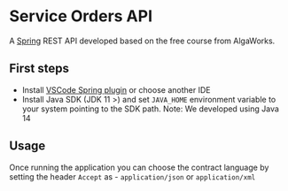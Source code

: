 # Service Orders API

A [Spring](https://spring.io/) REST API developed based on the free course from AlgaWorks.

## First steps

- Install [VSCode Spring plugin](https://spring.io/tools) or choose another IDE
- Install Java SDK (JDK 11 >) and set `JAVA_HOME` environment variable to your system pointing to the SDK path. Note: We developed using Java 14

## Usage

Once running the application you can choose the contract language by setting the header `Accept` as - `application/json` or `application/xml`